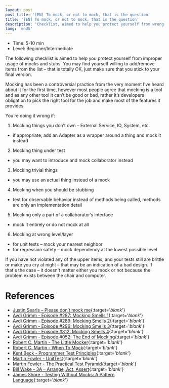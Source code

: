 ```yaml
---
layout: post
post_title: '[EN] To mock, or not to mock, that is the question'
title: '[EN] To mock, or not to mock, that is the question'
description: 'Checklist, aimed to help you protect yourself from wrong usage of mocks and stubs'
lang: 'enUS'
---
```

* Time: 5-10 min
* Level: Beginner/Intermediate

The following checklist is aimed to help you protect yourself from improper usage of mocks and stubs.
You may find yourself willing to add/remove items from the list – that is totally OK, just make sure that you stick
to your final version.

Mocking has been a controversial practice from the very moment I've heard about it for the first time, however most
people agree that mocking is a tool and as any other tool it can’t be good or bad, rather it’s developers obligation
to pick the right tool for the job and make most of the features it provides.

You’re doing it wrong if:

1. Mocking things you don’t own – External Service, IO, System, etc.
  * if appropriate, add an Adapter as a wrapper around a thing and mock it instead
2. Mocking thing under test
  * you may want to introduce and mock collaborator instead
3. Mocking trivial things
  * you may use an actual thing instead of a mock
4. Mocking when you should be stubbing
  * test for observable behavior instead of methods being called, methods are only an implementation detail
5. Mocking only a part of a collaborator’s interface
  * mock it entirely or do not mock at all
6. Mocking at wrong level/layer
  * for unit tests – mock your nearest neighbor
  * for regression safety – mock dependency at the lowest possible level

  If you have not violated any of the upper items, and your tests still are brittle or make you cry at night – that
  may be an indication of a bad design. If that's the case – it doesn't matter either you mock or not because the
  problem exists between the chair and computer.

# References

* [Justin Searls – Please don’t mock me][ref_1]{:target='_blank_'}
* [Avdi Grimm - Episode #287: Mocking Smells 1][ref_2]{:target='_blank_'}
* [Avdi Grimm - Episode #289: Mocking Smells 2][ref_3]{:target='_blank_'}
* [Avdi Grimm - Episode #296: Mocking Smells 3][ref_4]{:target='_blank_'}
* [Avdi Grimm - Episode #312: Mocking Smells 4][ref_5]{:target='_blank_'}
* [Avdi Grimm - Episode #052: The End of Mocking][ref_6]{:target='_blank_'}
* [Robert C. Martin - The Little Mocker][ref_7]{:target='_blank_'}
* [Robert C. Martin - When To Mock][ref_8]{:target='_blank_'}
* [Kent Beck - Programmer Test Principles][ref_9]{:target='_blank_'}
* [Martin Fowler - UnitTest][ref_10]{:target='_blank_'}
* [Martin Fowler - The Practical Test Pyramid][ref_11]{:target='_blank_'}
* [Bill Wake - 3A – Arrange, Act, Assert][ref_12]{:target='_blank_'}
* [James Shore - Testing Without Mocks: A Pattern Language][ref_13]{:target='_blank_'}

[ref_1]: https://www.youtube.com/watch?v=Af4M8GMoxi4
[ref_2]: https://www.rubytapas.com/2015/03/05/episode-287-mocking-smells/
[ref_3]: https://www.rubytapas.com/2015/03/12/episode-289-mocking-smells-2/
[ref_4]: https://www.rubytapas.com/2015/04/06/episode-296-mocking-smells-3/
[ref_5]: https://www.rubytapas.com/2015/06/01/episode-312-mocking-smells-4/
[ref_6]: https://www.rubytapas.com/2013/01/28/episode-052-the-end-of-mocking/
[ref_7]: https://blog.cleancoder.com/uncle-bob/2014/05/14/TheLittleMocker.html
[ref_8]: https://blog.cleancoder.com/uncle-bob/2014/05/10/WhenToMock.html
[ref_9]: https://medium.com/@kentbeck_7670/programmer-test-principles-d01c064d7934
[ref_10]: https://martinfowler.com/bliki/UnitTest.html
[ref_11]: https://martinfowler.com/articles/practical-test-pyramid.html#MockingAndStubbing
[ref_12]: https://xp123.com/articles/3a-arrange-act-assert/
[ref_13]: https://www.jamesshore.com/Blog/Testing-Without-Mocks.html
